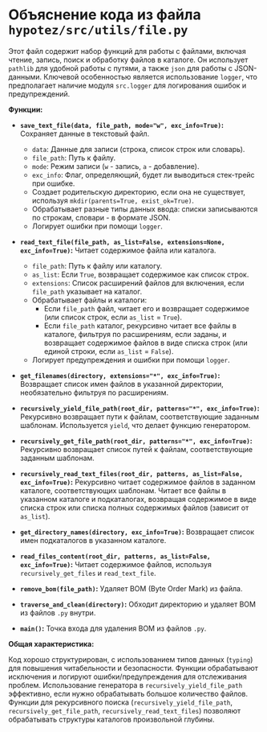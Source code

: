 # Объяснение кода из файла `hypotez/src/utils/file.py`

Этот файл содержит набор функций для работы с файлами, включая чтение, запись, поиск и обработку файлов в каталоге.  Он использует `pathlib` для удобной работы с путями, а также `json` для работы с JSON-данными.  Ключевой особенностью является использование `logger`, что предполагает наличие модуля `src.logger` для логирования ошибок и предупреждений.

**Функции:**

* **`save_text_file(data, file_path, mode="w", exc_info=True)`:** Сохраняет данные в текстовый файл.
    * `data`: Данные для записи (строка, список строк или словарь).
    * `file_path`: Путь к файлу.
    * `mode`: Режим записи (`w` - запись, `a` - добавление).
    * `exc_info`:  Флаг, определяющий, будет ли выводиться стек-трейс при ошибке.
    * Создает родительскую директорию, если она не существует, используя `mkdir(parents=True, exist_ok=True)`.
    * Обрабатывает разные типы данных ввода: списки записываются по строкам, словари - в формате JSON.
    * Логирует ошибки при помощи `logger`.

* **`read_text_file(file_path, as_list=False, extensions=None, exc_info=True)`:** Читает содержимое файла или каталога.
    * `file_path`: Путь к файлу или каталогу.
    * `as_list`: Если `True`, возвращает содержимое как список строк.
    * `extensions`: Список расширений файлов для включения, если `file_path` указывает на каталог.
    * Обрабатывает файлы и каталоги:
        * Если `file_path` файл, читает его и возвращает содержимое (или список строк, если `as_list` = `True`).
        * Если `file_path` каталог, рекурсивно читает все файлы в каталоге, фильтруя по расширениям, если заданы, и возвращает содержимое файлов в виде списка строк (или единой строки, если `as_list` = `False`).
    * Логирует предупреждения и ошибки при помощи `logger`.


* **`get_filenames(directory, extensions="*", exc_info=True)`:** Возвращает список имен файлов в указанной директории, необязательно фильтруя по расширениям.

* **`recursively_yield_file_path(root_dir, patterns="*", exc_info=True)`:** Рекурсивно возвращает пути к файлам, соответствующие заданным шаблонам.  Используется `yield`, что делает функцию генератором.

* **`recursively_get_file_path(root_dir, patterns="*", exc_info=True)`:** Рекурсивно возвращает список путей к файлам, соответствующие заданным шаблонам.

* **`recursively_read_text_files(root_dir, patterns, as_list=False, exc_info=True)`:**  Рекурсивно читает содержимое файлов в заданном каталоге, соответствующих шаблонам. Читает все файлы в указанном каталоге и подкаталогах,  возвращая содержимое в виде списка строк или списка полных содержимых файлов (зависит от `as_list`).


* **`get_directory_names(directory, exc_info=True)`:** Возвращает список имен подкаталогов в указанном каталоге.

* **`read_files_content(root_dir, patterns, as_list=False, exc_info=True)`:** Читает содержимое файлов, используя `recursively_get_files` и `read_text_file`.

* **`remove_bom(file_path)`:** Удаляет BOM (Byte Order Mark) из файла.

* **`traverse_and_clean(directory)`:** Обходит директорию и удаляет BOM из файлов `.py` внутри.

* **`main()`:** Точка входа для удаления BOM из файлов `.py`.

**Общая характеристика:**

Код хорошо структурирован, с использованием типов данных (`typing`) для повышения читабельности и безопасности. Функции обрабатывают исключения и логируют ошибки/предупреждения для отслеживания проблем.  Использование генератора в `recursively_yield_file_path` эффективно, если нужно обрабатывать большое количество файлов. Функции для рекурсивного поиска (`recursively_yield_file_path`, `recursively_get_file_path`, `recursively_read_text_files`) позволяют обрабатывать структуры каталогов произвольной глубины.